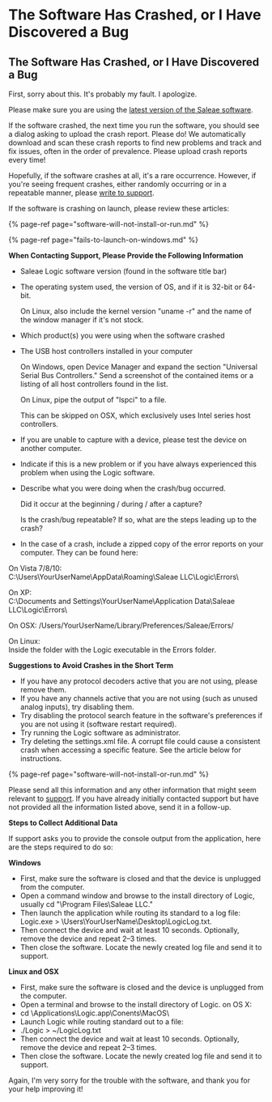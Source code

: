 # The Software Has Crashed, or I Have Discovered a Bug

## The Software Has Crashed, or I Have Discovered a Bug

First, sorry about this. It's probably my fault. I apologize.

Please make sure you are using the [latest version of the Saleae software](https://www.saleae.com/downloads).

If the software crashed, the next time you run the software, you should see a dialog asking to upload the crash report. Please do! We automatically download and scan these crash reports to find new problems and track and fix issues, often in the order of prevalence. Please upload crash reports every time!

Hopefully, if the software crashes at all, it's a rare occurrence. However, if you're seeing frequent crashes, either randomly occurring or in a repeatable manner, please [write to support](https://contact.saleae.com/hc/en-us/requests/new).

If the software is crashing on launch, please review these articles:

{% page-ref page="software-will-not-install-or-run.md" %}

{% page-ref page="fails-to-launch-on-windows.md" %}

**When Contacting Support, Please Provide the Following Information**

* Saleae Logic software version \(found in the software title bar\)
* The operating system used, the version of OS, and if it is 32-bit or 64-bit.

    On Linux, also include the kernel version "uname -r" and the name of the window manager if it's not stock.

* Which product\(s\) you were using when the software crashed
* The USB host controllers installed in your computer

    On Windows, open Device Manager and expand the section "Universal Serial Bus Controllers." Send a screenshot of the contained items or a listing of all host controllers found in the list.

    On Linux, pipe the output of "lspci" to a file.

    This can be skipped on OSX, which exclusively uses Intel series host controllers.

* If you are unable to capture with a device, please test the device on another computer.
* Indicate if this is a new problem or if you have always experienced this problem when using the Logic software.
* Describe what you were doing when the crash/bug occurred.

    Did it occur at the beginning / during / after a capture?

    Is the crash/bug repeatable? If so, what are the steps leading up to the crash?

* In the case of a crash, include a zipped copy of the error reports on your computer. They can be found here:

On Vista 7/8/10:  
C:\Users\YourUserName\AppData\Roaming\Saleae LLC\Logic\Errors\

On XP:  
C:\Documents and Settings\YourUserName\Application Data\Saleae LLC\Logic\Errors\

On OSX: /Users/YourUserName/Library/Preferences/Saleae/Errors/

On Linux:  
Inside the folder with the Logic executable in the Errors folder.

**Suggestions to Avoid Crashes in the Short Term**

* If you have any protocol decoders active that you are not using, please remove them.
* If you have any channels active that you are not using \(such as unused analog inputs\), try disabling them.
* Try disabling the protocol search feature in the software's preferences if you are not using it \(software restart required\).
* Try running the Logic software as administrator.
* Try deleting the settings.xml file. A corrupt file could cause a consistent crash when accessing a specific feature. See the article below for instructions.

{% page-ref page="software-will-not-install-or-run.md" %}

Please send all this information and any other information that might seem relevant to [support](https://contact.saleae.com/hc/en-us/requests/new). If you have already initially contacted support but have not provided all the information listed above, send it in a follow-up.

**Steps to Collect Additional Data**

If support asks you to provide the console output from the application, here are the steps required to do so:

**Windows**

* First, make sure the software is closed and that the device is unplugged from the computer.
* Open a command window and browse to the install directory of Logic, usually cd "\Program Files\Saleae LLC."
* Then launch the application while routing its standard to a log file: Logic.exe &gt; \Users\YourUserName\Desktop\LogicLog.txt.
* Then connect the device and wait at least 10 seconds. Optionally, remove the device and repeat 2–3 times.
* Then close the software. Locate the newly created log file and send it to support.

**Linux and OSX**

* First, make sure the software is closed and the device is unplugged from the computer.
* Open a terminal and browse to the install directory of Logic. on OS X:
* cd \Applications\Logic.app\Conents\MacOS\
* Launch Logic while routing standard out to a file:
* ./Logic &gt; ~/LogicLog.txt
* Then connect the device and wait at least 10 seconds. Optionally, remove the device and repeat 2–3 times.
* Then close the software. Locate the newly created log file and send it to support.

Again, I'm very sorry for the trouble with the software, and thank you for your help improving it!

